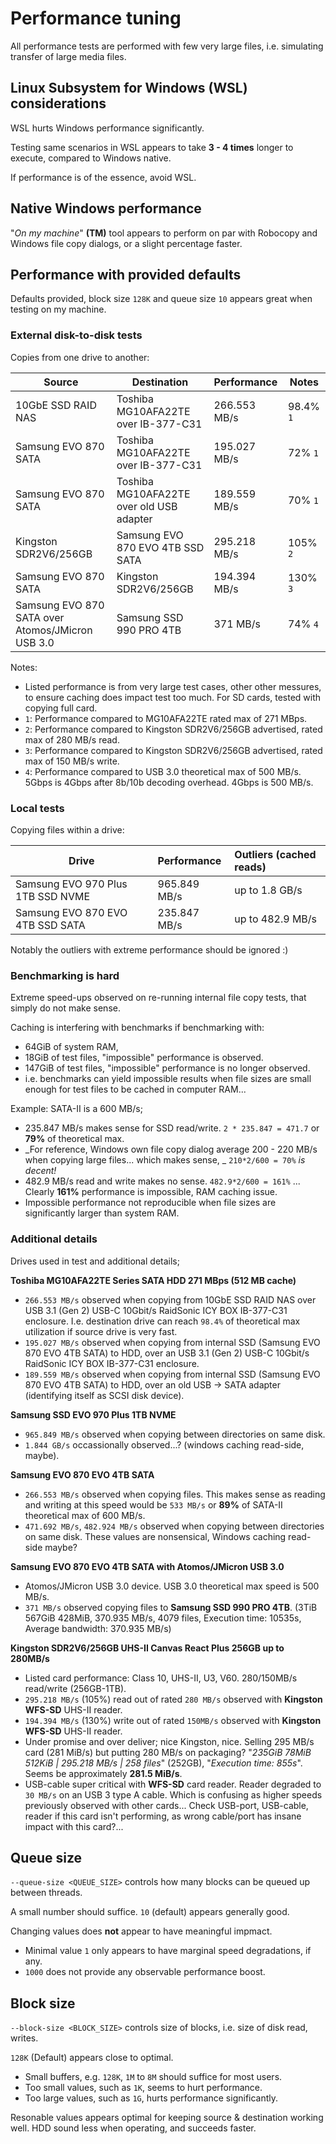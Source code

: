 # Performance tuning

All performance tests are performed with few very large files,
i.e. simulating transfer of large media files.

## Linux Subsystem for Windows (WSL) considerations

WSL hurts Windows performance significantly.

Testing same scenarios in WSL appears to take **3 - 4 times**
longer to execute, compared to Windows native.

If performance is of the essence, avoid WSL.

## Native Windows performance

"_On my machine_" **(TM)**
tool appears to perform on par with Robocopy and Windows file copy
dialogs, or a slight percentage faster.

## Performance with provided defaults

Defaults provided, block size `128K` and queue size `10` appears
great when testing on my machine.

### External disk-to-disk tests

Copies from one drive to another:

| Source                 | Destination                              | Performance  | Notes     |
| ---------------------- | ---------------------------------------- | :----------- | --------- |
| 10GbE SSD RAID NAS     | Toshiba MG10AFA22TE over IB-377-C31      | 266.553 MB/s | 98.4% `1` |
| Samsung EVO 870 SATA   | Toshiba MG10AFA22TE over IB-377-C31      | 195.027 MB/s | 72% `1`   |
| Samsung EVO 870 SATA   | Toshiba MG10AFA22TE over old USB adapter | 189.559 MB/s | 70% `1`   |
| Kingston SDR2V6/256GB  | Samsung EVO 870 EVO 4TB SSD SATA         | 295.218 MB/s | 105% `2`  |
| Samsung EVO 870 SATA   | Kingston SDR2V6/256GB                    | 194.394 MB/s | 130% `3`  |
| Samsung EVO 870 SATA over Atomos/JMicron USB 3.0 | Samsung SSD 990 PRO 4TB | 371 MB/s | 74% `4` |

Notes:
* Listed performance is from very large test cases,
  other other messures, to ensure caching does impact test too much.
  For SD cards, tested with copying full card.
* `1`: Performance compared to MG10AFA22TE rated max of 271 MBps.
* `2`: Performance compared to Kingston SDR2V6/256GB advertised, rated max of 280 MB/s read.
* `3`: Performance compared to Kingston SDR2V6/256GB advertised, rated max of 150 MB/s write.
* `4`: Performance compared to USB 3.0 theoretical max of 500 MB/s.
       5Gbps is 4Gbps after 8b/10b decoding overhead.
       4Gbps is 500 MB/s.

### Local tests

Copying files within a drive:

| Drive                             | Performance  | Outliers (cached reads)  |
| --------------------------------- | :----------- | :----------------------- |
| Samsung EVO 970 Plus 1TB SSD NVME | 965.849 MB/s | up to 1.8 GB/s           |
| Samsung EVO 870 EVO 4TB SSD SATA  | 235.847 MB/s | up to 482.9 MB/s         |

Notably the outliers with extreme performance should be ignored :)

### Benchmarking is hard

Extreme speed-ups observed on re-running internal file copy tests,
that simply do not make sense.

Caching is interfering with benchmarks if benchmarking with:
* 64GiB of system RAM,
* 18GiB of test files,
  "impossible" performance is observed.
* 147GiB of test files,
  "impossible" performance is no longer observed.
* i.e. benchmarks can yield impossible results when file sizes are
  small enough for test files to be cached in computer RAM...

Example: SATA-II is a 600 MB/s;
* 235.847 MB/s makes sense for SSD read/write.
  `2 * 235.847 = 471.7` or **79%** of theoretical max.
* _For reference, Windows own file copy dialog average 200 - 220 MB/s
  when copying large files...  which makes sense, _
  `210*2/600 = 70%` _is decent!_
* 482.9 MB/s read and write makes no sense.
  `482.9*2/600 = 161%` ...
  Clearly **161%** performance is impossible,
  RAM caching issue.
* Impossible performance not reproducible when file sizes are
  significantly larger than system RAM.

### Additional details

Drives used in test and additional details;

**Toshiba MG10AFA22TE Series SATA HDD 271 MBps (512 MB cache)**
* `266.553 MB/s` observed when copying from 10GbE SSD RAID NAS
  over USB 3.1 (Gen 2) USB-C 10Gbit/s RaidSonic
  ICY BOX IB-377-C31 enclosure.
  I.e. destination drive can reach `98.4%` of theoretical max
  utilization if source drive is very fast.
* `195.027 MB/s` observed when copying from internal SSD
  (Samsung EVO 870 EVO 4TB SATA) to HDD,
  over an USB 3.1 (Gen 2) USB-C 10Gbit/s RaidSonic
  ICY BOX IB-377-C31 enclosure.
* `189.559 MB/s` observed when copying from internal SSD
  (Samsung EVO 870 EVO 4TB SATA) to HDD,
  over an old USB -> SATA adapter
  (identifying itself as SCSI disk device).

**Samsung SSD EVO 970 Plus 1TB NVME**
* `965.849 MB/s` observed when copying between directories on same disk.
* `1.844 GB/s` occassionally observed...? (windows caching read-side, maybe).

**Samsung EVO 870 EVO 4TB SATA**
* `266.553 MB/s` observed when copying files.
  This makes sense as reading and writing at this speed would be `533 MB/s`
  or **89%** of SATA-II theoretical max of 600 MB/s.
* `471.692 MB/s`, `482.924 MB/s`
  observed when copying between directories on same disk.
  These values are nonsensical, Windows caching read-side maybe?

**Samsung EVO 870 EVO 4TB SATA with Atomos/JMicron USB 3.0**
* Atomos/JMicron USB 3.0 device.
  USB 3.0 theoretical max speed is 500 MB/s.
* `371 MB/s` observed copying files to **Samsung SSD 990 PRO 4TB**.
  (3TiB 567GiB 428MiB,
  370.935 MB/s, 4079 files, Execution time: 10535s,
  Average bandwidth: 370.935 MB/s)

**Kingston SDR2V6/256GB UHS-II Canvas React Plus 256GB up to 280MB/s**
* Listed card performance:
  Class 10, UHS-II, U3, V60.
  280/150MB/s read/write (256GB-1TB).
* `295.218 MB/s` (105%) read out of rated `280 MB/s` observed
  with **Kingston WFS-SD** UHS-II reader.
* `194.394 MB/s` (130%) write out of rated `150MB/s` observed
  with **Kingston WFS-SD** UHS-II reader.
* Under promise and over deliver; nice Kingston, nice.
  Selling 295 MB/s card (281 MiB/s) but putting 280 MB/s on
  packaging?
  "_235GiB 78MiB 512KiB | 295.218 MB/s | 258 files_" (252GB),
  "_Execution time: 855s_".
  Seems be approximately **281.5 MiB/s**.
* USB-cable super critical with **WFS-SD** card reader.
  Reader degraded to `30 MB/s` on an USB 3 type A cable.
  Which is confusing as higher speeds previously observed
  with other cards...
  Check USB-port, USB-cable, reader if this card isn't
  performing, as wrong cable/port has insane impact with
  this card?...

## Queue size

`--queue-size <QUEUE_SIZE>` controls how many blocks
can be queued up between threads.

A small number should suffice.
`10` (default) appears generally good.

Changing values does **not** appear to have meaningful impmact.
* Minimal value `1` only appears to have marginal speed degradations,
  if any.
* `1000` does not provide any observable performance boost.

## Block size

`--block-size <BLOCK_SIZE>` controls size of blocks, i.e. size of
disk read, writes.

`128K` (Default) appears close to optimal.

* Small buffers, e.g. `128K`, `1M` to `8M` should suffice for most users.
* Too small values, such as `1K`, seems to hurt performance.
* Too large values, such as `1G`, hurts performance significantly.

Resonable values appears optimal for keeping source & destination
working well. HDD sound less when operating, and succeeds faster.
